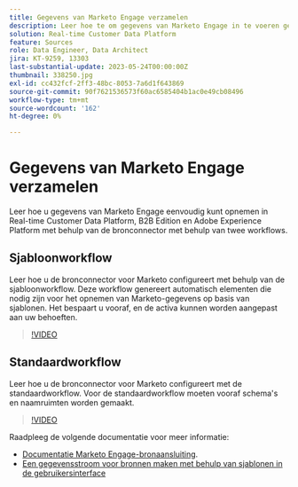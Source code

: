 ```yaml
---
title: Gegevens van Marketo Engage verzamelen
description: Leer hoe te om gegevens van Marketo Engage in te voeren gebruikend de bronschakelaar gebruikend de standaard en malplaatjewerkschema's.
solution: Real-time Customer Data Platform
feature: Sources
role: Data Engineer, Data Architect
jira: KT-9259, 13303
last-substantial-update: 2023-05-24T00:00:00Z
thumbnail: 338250.jpg
exl-id: cc432fcf-2ff3-48bc-8053-7a6d1f643869
source-git-commit: 90f7621536573f60ac6585404b1ac0e49cb08496
workflow-type: tm+mt
source-wordcount: '162'
ht-degree: 0%

---
```


# Gegevens van Marketo Engage verzamelen

Leer hoe u gegevens van Marketo Engage eenvoudig kunt opnemen in Real-time Customer Data Platform, B2B Edition en Adobe Experience Platform met behulp van de bronconnector met behulp van twee workflows.

## Sjabloonworkflow

Leer hoe u de bronconnector voor Marketo configureert met behulp van de sjabloonworkflow. Deze workflow genereert automatisch elementen die nodig zijn voor het opnemen van Marketo-gegevens op basis van sjablonen. Het bespaart u vooraf, en de activa kunnen worden aangepast aan uw behoeften.

>[!VIDEO](https://video.tv.adobe.com/v/3419550?quality=12&learn=on)

## Standaardworkflow

Leer hoe u de bronconnector voor Marketo configureert met de standaardworkflow. Voor de standaardworkflow moeten vooraf schema&#39;s en naamruimten worden gemaakt.

>[!VIDEO](https://video.tv.adobe.com/v/338250?quality=12&learn=on)

Raadpleeg de volgende documentatie voor meer informatie:
* [Documentatie Marketo Engage-bronaansluiting](https://experienceleague.adobe.com/docs/experience-platform/sources/connectors/adobe-applications/marketo/marketo.html).
* [Een gegevensstroom voor bronnen maken met behulp van sjablonen in de gebruikersinterface](https://experienceleague.adobe.com/docs/experience-platform/sources/ui-tutorials/templates.html#)
